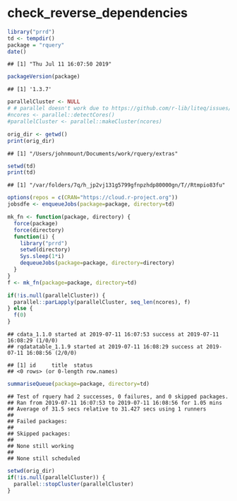 check\_reverse\_dependencies
================

``` r
library("prrd")
td <- tempdir()
package = "rquery"
date()
```

    ## [1] "Thu Jul 11 16:07:50 2019"

``` r
packageVersion(package)
```

    ## [1] '1.3.7'

``` r
parallelCluster <- NULL
# # parallel doesn't work due to https://github.com/r-lib/liteq/issues/22
#ncores <- parallel::detectCores()
#parallelCluster <- parallel::makeCluster(ncores)

orig_dir <- getwd()
print(orig_dir)
```

    ## [1] "/Users/johnmount/Documents/work/rquery/extras"

``` r
setwd(td)
print(td)
```

    ## [1] "/var/folders/7q/h_jp2vj131g5799gfnpzhdp80000gn/T//Rtmpio83fu"

``` r
options(repos = c(CRAN="https://cloud.r-project.org"))
jobsdfe <- enqueueJobs(package=package, directory=td)

mk_fn <- function(package, directory) {
  force(package)
  force(directory)
  function(i) {
    library("prrd")
    setwd(directory)
    Sys.sleep(1*i)
    dequeueJobs(package=package, directory=directory)
  }
}
f <- mk_fn(package=package, directory=td)

if(!is.null(parallelCluster)) {
  parallel::parLapply(parallelCluster, seq_len(ncores), f)
} else {
  f(0)
}
```

    ## cdata_1.1.0 started at 2019-07-11 16:07:53 success at 2019-07-11 16:08:29 (1/0/0) 
    ## rqdatatable_1.1.9 started at 2019-07-11 16:08:29 success at 2019-07-11 16:08:56 (2/0/0)

    ## [1] id     title  status
    ## <0 rows> (or 0-length row.names)

``` r
summariseQueue(package=package, directory=td)
```

    ## Test of rquery had 2 successes, 0 failures, and 0 skipped packages. 
    ## Ran from 2019-07-11 16:07:53 to 2019-07-11 16:08:56 for 1.05 mins 
    ## Average of 31.5 secs relative to 31.427 secs using 1 runners
    ## 
    ## Failed packages:   
    ## 
    ## Skipped packages:   
    ## 
    ## None still working
    ## 
    ## None still scheduled

``` r
setwd(orig_dir)
if(!is.null(parallelCluster)) {
  parallel::stopCluster(parallelCluster)
}
```
